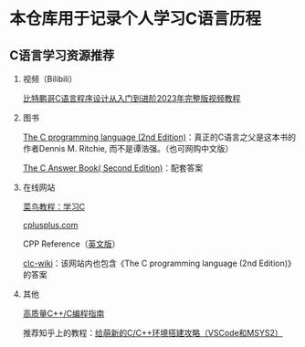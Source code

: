 # 本仓库用于记录个人学习C语言历程

## C语言学习资源推荐

1. 视频（Bilibili）

    [比特鹏哥C语言程序设计从入门到进阶2023年完整版视频教程](https://www.bilibili.com/video/BV1Vm4y1r7jY/)

2. 图书

    [The C programming language (2nd Edition)](http://cslabcms.nju.edu.cn/problem_solving/images/c/cc/The_C_Programming_Language_%282nd_Edition_Ritchie_Kernighan%29.pdf)：真正的C语言之父是这本书的作者Dennis M. Ritchie, 而不是谭浩强。（也可网购中文版）

    [The C Answer Book( Second Edition)](https://archive.org/details/the-c-answer-book-second-edition-by-gimpel-tondo/mode/2up)：配套答案

3. 在线网站

    [菜鸟教程：学习C](https://www.runoob.com/cprogramming/c-tutorial.html)

    [cplusplus.com](https://cplusplus.com/)

    CPP Reference（[英文版](https://en.cppreference.com/w/)）

    [clc-wiki](https://clc-wiki.net/wiki/Main_Page)：该网站内也包含《The C programming language (2nd Edition)》的答案

4. 其他

    [高质量C++/C编程指南](https://vrlab.org.cn/~zhuq/download/%E9%AB%98%E8%B4%A8%E9%87%8F%E7%BC%96%E7%A8%8B%E6%8C%87%E5%8D%97.pdf)  
    
    推荐知乎上的教程：[给萌新的C/C++环境搭建攻略（VSCode和MSYS2）](https://zhuanlan.zhihu.com/p/401188789)